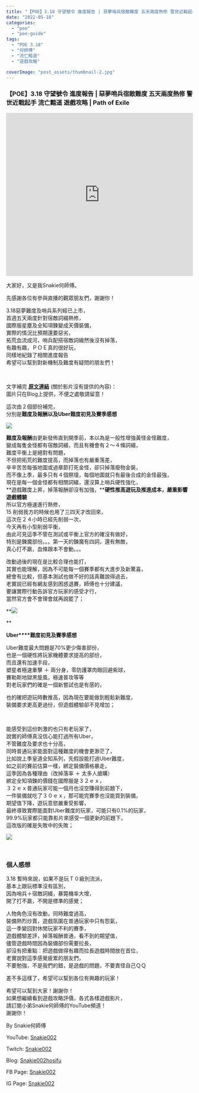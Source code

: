 ```yaml
---
title: "【POE】3.18 守望號令 進度報告 | 惡夢哨兵宿敵難度 五天兩度熱修 警世近戰起手 | 流亡黯道 遊戲攻略 | Path of Exile"
date: "2022-05-18"
categories: 
  - "poe"
  - "poe-guide"
tags: 
  - "POE 3.18"
  - "何師傅"
  - "流亡黯道"
  - "遊戲攻略"

coverImage: "post_assets/thumbnail-2.jpg"
---
```


### 【POE】3.18 守望號令 進度報告 | 惡夢哨兵宿敵難度 五天兩度熱修 警世近戰起手 流亡黯道 遊戲攻略 | Path of Exile

<iframe width="100%" height="440"src="https://www.youtube.com/embed/GSQlBQCj-zA" 
  title="YouTube video player" frameborder="0" allow="accelerometer; autoplay;
  clipboard-write; encrypted-media; gyroscope; picture-in-picture; web-share"
  referrerpolicy="strict-origin-when-cross-origin" allowfullscreen></iframe>

大家好，又是我Snakie何師傅。  

  
先感謝各位有參與直播的觀眾朋友們，謝謝你！  

  
3.18惡夢難度及哨兵系列經已上市，  
首週五天兩度針對宿敵詞綴熱修，  
國際服星塵及全知項鍊變成天價裝備，  
實際的情況比預期還要惡劣，  
拓荒血流成河，哨兵配搭宿敵詞綴然後沒有掉落，  
有趣有趣，ＰＯＥ真的很好玩，  
同樣地紀錄了相關進度報告  
希望可以幫到對新機制及難度有疑問的朋友們！  

  
   

  
文字補完 [**原文連結**](https://snakie002hosifu.blog/3-18-3day/) (關於影片沒有提供的內容)：  
圖片只在Blog上提供，不便之處敬請留意！  

  
這次由２個部份補完，  
分別是**難度及報酬以及****Uber****難度初見及賽季感想**  

  
![](post_assets/e1ansj82acz81.png)  

  
**難度及報酬**由更新發佈直到開季前，本以為是一般性增強黃怪金怪難度，  
變成每隻金怪都有宿敵詞綴，而且有機會有２～４條詞綴，  
難度平衡上是絕對有問題，  
不但把拓荒的難度提高，而掉落也有嚴重落差，  
辛辛苦苦每張地圖或過章節打死金怪，卻只掉落廢物金裝，  
而不像上季，最多只有４個祭壇，每個地圖就只有最後合成的金怪最強，  
現在是每一個金怪都有相關詞綴，還沒算上哨兵硬性強化，  
**遊戲難度上昇，掉落報酬卻沒有加強，****硬性推高遊玩及推進成本，嚴重影響遊戲體驗**  
所以官方極速進行熱修，  
15 削弱我方的時候也用了三四天才改回來，  
這次在２４小時已經先削弱一次，  
今天再有小型削弱平衡，  
由此可見這季不管在測試或平衡上官方的確沒有做好，  
特別是鍊魔部份。。。第一天的鍊魔有四詞，還有無敵，  
真心打不嬴，血條跟本不會動。。。  

  
  
改動過後的現在是比較合理也能打，  
其實也能理解，因為不可能每一個賽季都有大進步及新驚喜，  
總會有比較，但基本測試也做不好的話真難說得過去，  
老實說已經有網友感到困惑退賽，師傅也十分建議，  
要讓實際行動告訴官方玩家的感受才行，  
當然官方會不會理會就再說罷了；  

  
**![](post_assets/4dhrtnd71mz81-1024x768.png)  

  
**  

  
**Uber****難度初見及賽季感想**  

  
Uber難度最大問題是70%更少傷害部份，  
也是一個硬性將玩家機體要求提高的部份，  
而且還有加速手段，  
塑星者極速重擊 ＋ 兩分身，零防護罩肉眼回避紫球，  
賽勒斯地獄黑旋風，極速普攻等等  
對老玩家們的確是一個新嘗試也是有感的，  

  
也的確把遊玩時數推高，因為現在要能做到輕鬆新難度，  
裝備要求更高更過份，但遊戲體驗卻不見增加；  

  
   

  
能感受到這份刺激的也只有老玩家了，  
說實的師傅真沒信心能打過所有Uber，  
不管難度及要求也十分高，  
同時普通玩家能面對這種難度的機會更渺茫了，  
比如說上季皇道全知系列，先假設能打過Uber難度，  
如之前的賽前估算一樣，綁定裝備價格暴走，  
這季因為各種理由（改掉落率 ＋ 太多人搶購）  
綁定全知項鍊的價錢在國際服是３２ｅｘ，  
３２ｅｘ普通玩家可能一個月也沒空賺得到前題下，  
一件裝備就吃了３０ｅｘ，那可能完賽季也沒能買到裝備，  
期望值下降，遊玩意慾嚴重受影響，  
最終導致實際能面對Uber難度的玩家，可能只有0.1%的玩家，  
99.9%玩家都只能靠影片來感受一個更新的前題下，  
這改版的確是失敗中的失敗；  

  
![](post_assets/1-3-752x1024.png)  

  
   

### **個人感想**

  
3.18 暫時來說，如果不是玩Ｔ０級別流派，  
基本上跟玩標準沒有區別，  
因為哨兵＋宿敵詞綴，暴斃機率大增，  
開了打不嬴，不開是標準的感覺；  

  
人物角色沒有改動，同時難度過高，  
裝備熱烈炒賣，遊戲氛圍在普通玩家中只有怨氣，  
這一季變回對休閒玩家不利的賽季，  
遊戲體驗差評，掉落報酬普通，看不到的期望值，  
儘管遊戲時間因為裝備部份需要拉長，  
卻沒有把重點：把遊戲做得有趣而拉長遊戲時間放在首位，  
老實說對這季感覺疲累的朋友們，  
不要勉強，不是我們的錯，是遊戲的問題，不要責怪自己ＱＱ  

  
  
差不多這樣了，希望可以幫到各位有興趣的玩家！  

  
希望可以幫到大家！謝謝你！  
如果想繼續看到遊戲攻略評價，各式各樣遊戲影片，  
請訂閱小弟Snakie何師傅的YouTube頻道！  
謝謝你！  

  
By Snakie何師傅  

  
YouTube: [Snakie002](https://www.youtube.com/channel/UCDOMLG_RBSoqVHK3sIYJeLA)  

  
Twitch: [Snakie002](https://www.twitch.tv/snakie002/)  

  
Blog: [Snakie002hosifu](https://snakie002hosifu.blog/)  

  
FB Page: [Snakie002](https://www.facebook.com/Snakie002/)  

  
IG Page: [Snakie002](https://www.instagram.com/snakie002/)
